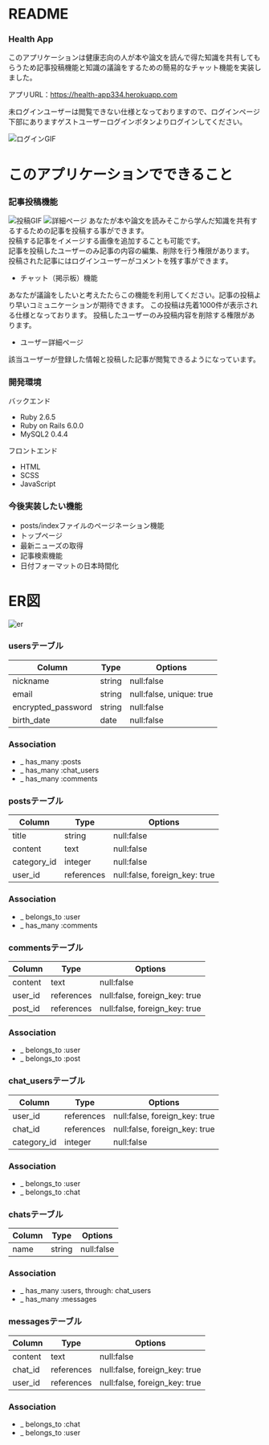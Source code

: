 # README
### Health App
このアプリケーションは健康志向の人が本や論文を読んで得た知識を共有してもらうため記事投稿機能と知識の議論をするための簡易的なチャット機能を実装しました。

アプリURL：https://health-app334.herokuapp.com

未ログインユーザーは閲覧できない仕様となっておりますので、ログインページ下部にありますゲストユーザーログインボタンよりログインしてください。

![ログインGIF](https://gyazo.com/13de929a4a7210ece0f19d03dbcc4b5f.gif)

# このアプリケーションでできること

### 記事投稿機能
![投稿GIF](https://gyazo.com/e51d8237719a2f1f909d3d730b610635.gif)
![詳細ページ](https://gyazo.com/231087a203d2a8563caa4f845f9b479c.png)
あなたが本や論文を読みそこから学んだ知識を共有するするための記事を投稿する事ができます。<br>
投稿する記事をイメージする画像を追加することも可能です。<br>
記事を投稿したユーザーのみ記事の内容の編集、削除を行う権限があります。<br>
投稿された記事にはログインユーザーがコメントを残す事ができます。

* チャット（掲示板）機能

あなたが議論をしたいと考えたたらこの機能を利用してください。記事の投稿より早いコミュニケーションが期待できます。
この投稿は先着1000件が表示される仕様となっております。
投稿したユーザーのみ投稿内容を削除する権限があります。

* ユーザー詳細ページ

該当ユーザーが登録した情報と投稿した記事が閲覧できるようになっています。

### 開発環境
バックエンド
* Ruby 2.6.5
* Ruby on Rails 6.0.0
* MySQL2 0.4.4

フロントエンド
* HTML
* SCSS
* JavaScript

### 今後実装したい機能
* posts/indexファイルのページネーション機能
* トップページ
* 最新ニューズの取得
* 記事検索機能
* 日付フォーマットの日本時間化

# ER図
![er](https://user-images.githubusercontent.com/68127550/110751753-a37ce800-8287-11eb-94ea-222a21655e33.png)

### usersテーブル
| Column             | Type   | Options                  |
|--------------------|--------|--------------------------|
| nickname           | string | null:false               |
| email              | string | null:false, unique: true |
| encrypted_password | string | null:false               |
| birth_date         | date   | null:false               |

### Association
* _ has_many :posts
* _ has_many :chat_users
* _ has_many :comments

### postsテーブル
| Column      | Type       | Options                       |
|-------------|------------|-------------------------------|
| title       | string     | null:false                    |
| content     | text       | null:false                    |
| category_id | integer    | null:false                    |
| user_id     | references | null:false, foreign_key: true |

### Association
* _ belongs_to :user
* _ has_many :comments

### commentsテーブル
| Column  | Type       | Options                       |
|---------|------------|-------------------------------|
| content | text       | null:false                    |
| user_id | references | null:false, foreign_key: true |
| post_id | references | null:false, foreign_key: true |

### Association
* _ belongs_to :user
* _ belongs_to :post

### chat_usersテーブル
| Column      | Type       | Options                       |
|-------------|------------|-------------------------------|
| user_id     | references | null:false, foreign_key: true |
| chat_id     | references | null:false, foreign_key: true |
| category_id | integer    | null:false                    |

### Association
* _ belongs_to :user
* _ belongs_to :chat

### chatsテーブル
| Column | Type    | Options    |
|--------|---------|------------|
| name   | string  | null:false |

### Association
* _ has_many :users, through: chat_users
* _ has_many :messages


### messagesテーブル
| Column  | Type       | Options                       |
|---------|------------|-------------------------------|
| content | text       | null:false                    |
| chat_id | references | null:false, foreign_key: true |
| user_id | references | null:false, foreign_key: true |

### Association
* _ belongs_to :chat
* _ belongs_to :user
